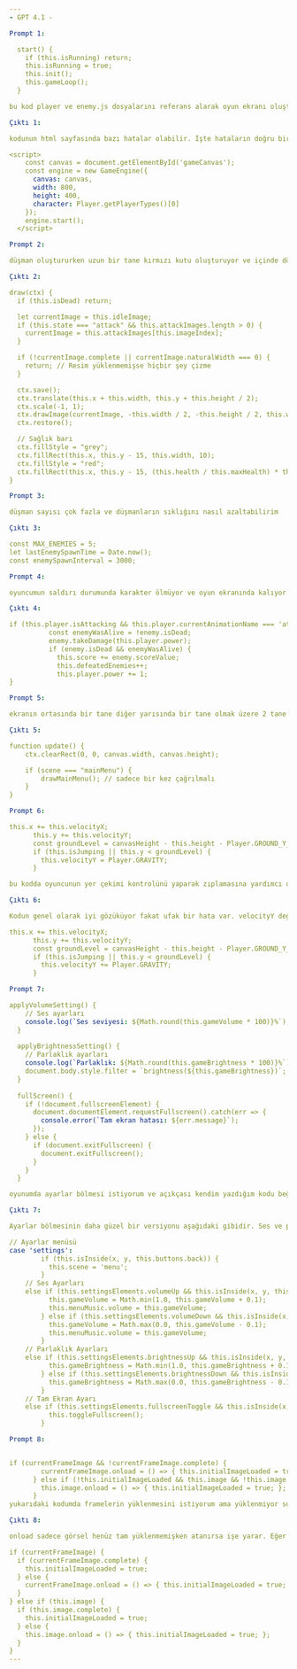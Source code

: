 ```yaml
---
- GPT 4.1 - 

Prompt 1: 

  start() {
    if (this.isRunning) return;
    this.isRunning = true;
    this.init();
    this.gameLoop();
  }

bu kod player ve enemy.js dosyalarını referans alarak oyun ekranı oluşturuyor ve buna göre karakter ve düşman birbiriyle çarpışıyor. Fakat bu oyun ekranı açılmıyor. bunun sebebini öğrenebilir miyim.

Çıktı 1:

kodunun html sayfasında bazı hatalar olabilir. İşte hataların doğru bir şekilde çözümü aşağıdaki gibidir. 

<script>
    const canvas = document.getElementById('gameCanvas');
    const engine = new GameEngine({
      canvas: canvas,
      width: 800,
      height: 400,
      character: Player.getPlayerTypes()[0]
    });
    engine.start();
  </script>

Prompt 2: 

düşman oluştururken uzun bir tane kırmızı kutu oluşturuyor ve içinde düşman çıkıyor ben sadece düşman asseti çıkmasını istiyorum. Kutu oluşturmasını istemiyorum

Çıktı 2: 

draw(ctx) {
  if (this.isDead) return;

  let currentImage = this.idleImage;
  if (this.state === "attack" && this.attackImages.length > 0) {
    currentImage = this.attackImages[this.imageIndex];
  }

  if (!currentImage.complete || currentImage.naturalWidth === 0) {
    return; // Resim yüklenmemişse hiçbir şey çizme
  }

  ctx.save();
  ctx.translate(this.x + this.width, this.y + this.height / 2);
  ctx.scale(-1, 1);
  ctx.drawImage(currentImage, -this.width / 2, -this.height / 2, this.width, this.height);
  ctx.restore();

  // Sağlık barı
  ctx.fillStyle = "grey";
  ctx.fillRect(this.x, this.y - 15, this.width, 10);
  ctx.fillStyle = "red";
  ctx.fillRect(this.x, this.y - 15, (this.health / this.maxHealth) * this.width, 10);
}

Prompt 3:

düşman sayısı çok fazla ve düşmanların sıklığını nasıl azaltabilirim

Çıktı 3:

const MAX_ENEMIES = 5;
let lastEnemySpawnTime = Date.now();
const enemySpawnInterval = 3000;

Prompt 4:

oyuncumun saldırı durumunda karakter ölmüyor ve oyun ekranında kalıyor. ölmesi için kodumu nasıl doğru bir şekilde düzeltebilirim

Çıktı 4: 

if (this.player.isAttacking && this.player.currentAnimationName === 'attack') {
          const enemyWasAlive = !enemy.isDead;
          enemy.takeDamage(this.player.power);
          if (enemy.isDead && enemyWasAlive) {
            this.score += enemy.scoreValue;
            this.defeatedEnemies++;
            this.player.power += 1;
}

Prompt 5:

ekranın ortasında bir tane diğer yarısında bir tane olmak üzere 2 tane oyun menü ekranı gözüküyor bu sorunu nasıl çözerim

Çıktı 5:

function update() {
    ctx.clearRect(0, 0, canvas.width, canvas.height);

    if (scene === "mainMenu") {
        drawMainMenu(); // sadece bir kez çağrılmalı
    }
}

Prompt 6:

this.x += this.velocityX;
      this.y += this.velocityY;
      const groundLevel = canvasHeight - this.height - Player.GROUND_Y_OFFSET;
      if (this.isJumping || this.y < groundLevel) {
        this.velocityY = Player.GRAVITY;
      }

bu kodda oyuncunun yer çekimi kontrolünü yaparak zıplamasına yardımcı olmak istiyorum ama istediğim gibi zıplamıyor. Sebebi nedir

Çıktı 6:

Kodun genel olarak iyi gözüküyor fakat ufak bir hata var. velocityY değerini GRAVITY değerine ataman değil, GRAVITY ile birlikte arttırman gerekiyor. İşte kodun doğru hali aşağıdaki gibidir.

this.x += this.velocityX;
      this.y += this.velocityY;
      const groundLevel = canvasHeight - this.height - Player.GROUND_Y_OFFSET;
      if (this.isJumping || this.y < groundLevel) {
        this.velocityY += Player.GRAVITY;
      }

Prompt 7:

applyVolumeSetting() {
    // Ses ayarları
    console.log(`Ses seviyesi: ${Math.round(this.gameVolume * 100)}%`);
  }
  
  applyBrightnessSetting() {
    // Parlaklık ayarları
    console.log(`Parlaklık: ${Math.round(this.gameBrightness * 100)}%`);
    document.body.style.filter = `brightness(${this.gameBrightness})`;
  }
  
  fullScreen() {
    if (!document.fullscreenElement) {
      document.documentElement.requestFullscreen().catch(err => {
        console.error(`Tam ekran hatası: ${err.message}`);
      });
    } else {
      if (document.exitFullscreen) {
        document.exitFullscreen();
      }
    }
  }

oyunumda ayarlar bölmesi istiyorum ve açıkçası kendim yazdığım kodu beğenmedim. Bu kodu daha güzel bir şekilde tekrar yazar mısın

Çıktı 7:

Ayarlar bölmesinin daha güzel bir versiyonu aşağıdaki gibidir. Ses ve parlaklık ayarlarını daha güzel bir hale getirdik.

// Ayarlar menüsü
case 'settings':
        if (this.isInside(x, y, this.buttons.back)) {
          this.scene = 'menu';
        } 
	// Ses Ayarları
	else if (this.settingsElements.volumeUp && this.isInside(x, y, this.settingsElements.volumeUp)) {
          this.gameVolume = Math.min(1.0, this.gameVolume + 0.1);
          this.menuMusic.volume = this.gameVolume;
        } else if (this.settingsElements.volumeDown && this.isInside(x, y, this.settingsElements.volumeDown)) {
          this.gameVolume = Math.max(0.0, this.gameVolume - 0.1);
          this.menuMusic.volume = this.gameVolume;
        } 
	// Parlaklık Ayarları
	else if (this.settingsElements.brightnessUp && this.isInside(x, y, this.settingsElements.brightnessUp)) {
          this.gameBrightness = Math.min(1.0, this.gameBrightness + 0.1);
        } else if (this.settingsElements.brightnessDown && this.isInside(x, y, this.settingsElements.brightnessDown)) {
          this.gameBrightness = Math.max(0.0, this.gameBrightness - 0.1);
        } 
	// Tam Ekran Ayarı
	else if (this.settingsElements.fullscreenToggle && this.isInside(x, y, this.settingsElements.fullscreenToggle)) {
          this.toggleFullscreen();
        }

Prompt 8:


if (currentFrameImage && !currentFrameImage.complete) {
        currentFrameImage.onload = () => { this.initialImageLoaded = true; };
      } else if (!this.initialImageLoaded && this.image && !this.image.complete) {
        this.image.onload = () => { this.initialImageLoaded = true; };
      }
yukarıdaki kodumda framelerin yüklenmesini istiyorum ama yüklenmiyor sorun nedir

Çıktı 8:

onload sadece görsel henüz tam yüklenmemişken atanırsa işe yarar. Eğer complete === true ise onload hiç tetiklenmez. Bu durumda onload'u çok geç atıyorsundur.

if (currentFrameImage) {
  if (currentFrameImage.complete) {
    this.initialImageLoaded = true;
  } else {
    currentFrameImage.onload = () => { this.initialImageLoaded = true; };
  }
} else if (this.image) {
  if (this.image.complete) {
    this.initialImageLoaded = true;
  } else {
    this.image.onload = () => { this.initialImageLoaded = true; };
  }
}
---
```


